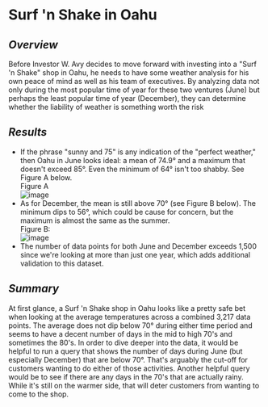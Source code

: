 # Surf 'n Shake in Oahu
## *Overview*
Before Investor W. Avy decides to move forward with investing into a "Surf 'n Shake" shop in Oahu, he needs to have some weather analysis for his own peace of mind as well as his team of executives. By analyzing data not only during the most popular time of year for these two ventures (June) but perhaps the least popular time of year (December), they can determine whether the liability of weather is something worth the risk

## *Results*
* If the phrase "sunny and 75" is any indication of the "perfect weather," then Oahu in June looks ideal: a mean of 74.9° and a maximum that doesn't exceed 85°. Even the minimum of 64° isn't too shabby. See Figure A below. <br />
Figure A <br />
![image](https://user-images.githubusercontent.com/87578449/137598339-8cfa2b79-7f95-41f3-9b90-e716dfd64569.png)<br />
* As for December, the mean is still above 70° (see Figure B below). The minimum dips to 56°, which could be cause for concern, but the maximum is almost the same as the summer.<br>
Figure B: <br />
![image](https://user-images.githubusercontent.com/87578449/137598418-c9387d94-264c-4549-9f7a-e8399e983204.png)<br />
* The number of data points for both June and December exceeds 1,500 since we're looking at more than just one year, which adds additional validation to this dataset.

## *Summary*
At first glance, a Surf 'n Shake shop in Oahu looks like a pretty safe bet when looking at the average temperatures across a combined 3,217 data points. The average does not dip below 70° during either time period and seems to have a decent number of days in the mid to high 70's and sometimes the 80's. In order to dive deeper into the data, it would be helpful to run a query that shows the number of days during June (but especially December) that are below 70°. That's arguably the cut-off for customers wanting to do either of those activities. Another helpful query would be to see if there are any days in the 70's that are actually rainy. While it's still on the warmer side, that will deter customers from wanting to come to the shop.
